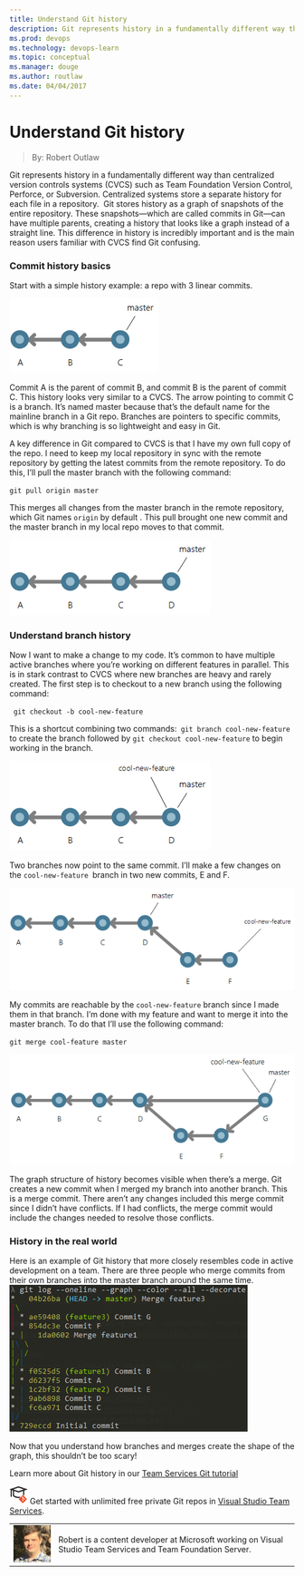 ```yaml
---
title: Understand Git history
description: Git represents history in a fundamentally different way than centralized version controls systems (CVCS) such as Team Foundation Version Control, Perforce, or Subversion.
ms.prod: devops
ms.technology: devops-learn
ms.topic: conceptual
ms.manager: douge
ms.author: routlaw
ms.date: 04/04/2017
---
```


# Understand Git history
> By: Robert Outlaw

Git represents history in a fundamentally different way than centralized
version controls systems (CVCS) such as Team Foundation Version Control,
Perforce, or Subversion. Centralized systems store a separate history
for each file in a repository.  Git stores history as a graph of
snapshots of the entire repository. These snapshots—which are called
commits in Git—can have multiple parents, creating a history that looks
like a graph instead of a straight line. This difference in history is
incredibly important and is the main reason users familiar with CVCS
find Git confusing.

### Commit history basics

Start with a simple history example: a repo with 3 linear commits.

![three commits in a line](../_img/history-abc-1.png)  

Commit A is the parent of commit B, and commit B is the parent of commit
C. This history looks very similar to a CVCS. The arrow pointing to
commit C is a branch. It’s named master because that’s the default name
for the mainline branch in a Git repo. Branches are pointers to specific
commits, which is why branching is so lightweight and easy in Git.

A key difference in Git compared to CVCS is that I have my own full copy
of the repo. I need to keep my local repository in sync with the remote
repository by getting the latest commits from the remote repository. To
do this, I’ll pull the master branch with the following command:

`git pull origin master`

This merges all changes from the master branch in the remote repository,
which Git names `origin` by default . This pull brought one new commit
and the master branch in my local repo moves to that commit.

![a fourth commit, D, is added to the line](../_img/history-abcd-1.png)

### Understand branch history

Now I want to make a change to my code. It’s common to have multiple
active branches where you’re working on different features in parallel.
This is in stark contrast to CVCS where new branches are heavy and
rarely created. The first step is to checkout to a new branch using the
following command:

` git checkout -b cool-new-feature`

This is a shortcut combining two commands:` git branch cool-new-feature`
to create the branch followed by `git checkout cool-new-feature` to
begin working in the branch.

![Branch cool-new-feature is added](../_img/history-abcd-cool-new-feature-1.png)

Two branches now point to the same commit. I’ll make a few changes on
the `cool-new-feature `branch in two new commits, E and F.

![](../_img/history-abcd-cool-new-feature-e-f-1.png)  

My commits are reachable by the `cool-new-feature` branch since I made
them in that branch. I’m done with my feature and want to merge it into
the master branch. To do that I’ll use the following command:

`git merge cool-feature master`

![](../_img/history-abcd-cool-new-feature-e-f-merge-1.png)

The graph structure of history becomes visible when there’s a merge. Git
creates a new commit when I merged my branch into another branch. This
is a merge commit. There aren’t any changes included this merge commit
since I didn’t have conflicts. If I had conflicts, the merge commit
would include the changes needed to resolve those conflicts.

### History in the real world

Here is an example of Git history that more closely resembles code in
active development on a team. There are three people who merge commits
from their own branches into the master branch around the same time.
![console log of git graph](../_img/gitlogconsole.png)

Now that you understand how branches and merges create the shape of the
graph, this shouldn’t be too scary\!

Learn more about Git history in our [Team Services Git tutorial](https://www.visualstudio.com/en-us/docs/git/tutorial/history)

![Learn Git](../_img/LearnGIT_32x.png) Get started with unlimited free private Git repos in [Visual Studio Team Services](https://www.visualstudio.com/team-services/git/).

|             |                           |
|-------------|---------------------------|
|![Robert Outlaw](../_img/Robert-Outlaw_avatar_1479411198-130x130.jpg)|Robert is a content developer at Microsoft working on Visual Studio Team Services and Team Foundation Server.|